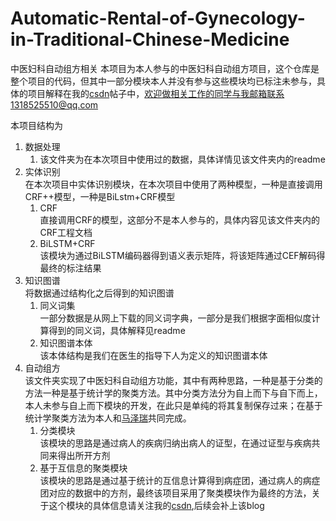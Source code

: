 # Automatic-Rental-of-Gynecology-in-Traditional-Chinese-Medicine
中医妇科自动组方相关
本项目为本人参与的中医妇科自动组方项目，这个仓库是整个项目的代码，但其中一部分模块本人并没有参与这些模块均已标注未参与，具体的项目解释在我的[csdn](https://blog.csdn.net/qq_22235017/article/category/7782712)帖子中，欢迎做相关工作的同学与我邮箱联系1318525510@qq.com

本项目结构为
1. 数据处理
    1. 该文件夹为在本次项目中使用过的数据，具体详情见该文件夹内的readme
2. 实体识别\
    在本次项目中实体识别模块，在本次项目中使用了两种模型，一种是直接调用CRF++模型，一种是BiLstm+CRF模型
    1. CRF\
        直接调用CRF的模型，这部分不是本人参与的，具体内容见该文件夹内的CRF工程文档
    2. BiLSTM+CRF\
        该模块为通过BiLSTM编码器得到语义表示矩阵，将该矩阵通过CEF解码得最终的标注结果
3. 知识图谱\
    将数据通过结构化之后得到的知识图谱
    1. 同义词集\
        一部分数据是从网上下载的同义词字典，一部分是我们根据字面相似度计算得到的同义词，具体解释见readme
    2. 知识图谱本体\
        该本体结构是我们在医生的指导下人为定义的知识图谱本体
4. 自动组方\
    该文件夹实现了中医妇科自动组方功能，其中有两种思路，一种是基于分类的方法一种是基于统计学的聚类方法。其中分类方法分为自上而下与自下而上，本人未参与自上而下模块的开发，在此只是单纯的将其复制保存过来；在基于统计学聚类方法为本人和[马泽瑞](https://github.com/RiddleMa)共同完成。
    1. 分类模块\
        该模块的思路是通过病人的疾病归纳出病人的证型，在通过证型与疾病共同来得出所开方剂
    2. 基于互信息的聚类模块\
        该模块的思路是通过基于统计的互信息计算得到病症团，通过病人的病症团对应的数据中的方剂，最终该项目采用了聚类模块作为最终的方法，关于这个模块的具体信息请关注我的[csdn](https://blog.csdn.net/qq_22235017/article/category/7782712),后续会补上该blog
 
        
